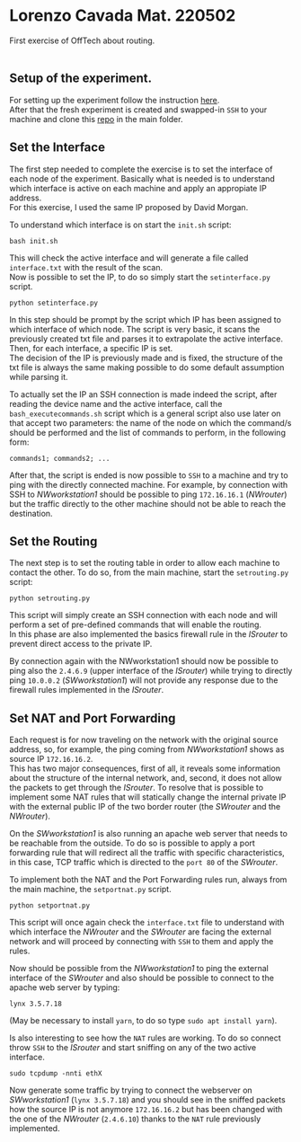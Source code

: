 # Lorenzo Cavada Mat. 220502
First exercise of OffTech about routing.<br><br>
  

## Setup of the experiment.
For setting up the experiment follow the instruction [here](https://www.isi.deterlab.net/file.php?file=/share/shared/Internetworking).  
After that the fresh experiment is created and swapped-in `SSH` to your machine and clone this [repo](https://github.com/LorenzoCavada/internetworking-cvd) in the main folder.

## Set the Interface

The first step needed to complete the exercise is to set the interface of each node of the experiment. Basically what is needed is to understand which interface is active on each machine and apply an appropiate IP address.  
For this exercise, I used the same IP proposed by David Morgan.  
  
To understand which interface is on start the `init.sh` script:  
  
    bash init.sh  
      
This will check the active interface and will generate a file called `interface.txt` with the result of the scan.  
Now is possible to set the IP, to do so simply start the `setinterface.py` script.  
  
    python setinterface.py  
      
In this step should be prompt by the script which IP has been assigned to which interface of which node. The script is very basic, it scans the previously created txt file
and parses it to extrapolate the active interface. Then, for each interface, a specific IP is set.  
The decision of the IP is previously made and is fixed, the structure of the txt file is always the same making possible to do some default assumption while parsing it. 
  
To actually set the IP an SSH connection is made indeed the script, after reading the device name and the active interface, call the `bash_executecommands.sh` script
which is a general script also use later on that accept two parameters: the name of the node on which the command/s should be performed and the list of commands to perform, in the following form:  
    
    commands1; commands2; ...
  
After that, the script is ended is now possible to `SSH` to a machine and try to ping with the directly connected machine.
For example, by connection with SSH to <em>NWworkstation1</em> should be possible to ping `172.16.16.1` (<em>NWrouter</em>) but the traffic directly to the other machine should not be able to reach the destination.

## Set the Routing  
  
The next step is to set the routing table in order to allow each machine to contact the other. To do so, from the main machine, start the `setrouting.py` script: 
  
    python setrouting.py  
      
This script will simply create an SSH connection with each node and will perform a set of pre-defined commands that will enable the routing.  
In this phase are also implemented the basics firewall rule in the <em>ISrouter</em> to prevent direct access to the private IP.  
  
By connection again with the NWworkstation1 should now be possible to ping also the `2.4.6.9` (upper interface of the <em>ISrouter</em>) while trying to directly 
ping `10.0.0.2` (<em>SWworkstation1</em>) will not provide any response due to the firewall rules implemented in the <em>ISrouter</em>.  
  
## Set NAT and Port Forwarding  
  
Each request is for now traveling on the network with the original source address, so, for example, the ping coming from <em>NWworkstation1</em> shows as source IP `172.16.16.2`.  
This has two major consequences, first of all, it reveals some information about the structure of the internal network, and, second, it does not allow the packets to get through the <em>ISrouter</em>. To resolve that is possible to implement some NAT rules that will statically change the internal private IP with the external public
IP of the two border router (the <em>SWrouter</em> and the <em>NWrouter</em>).  
  
On the <em>SWworkstation1</em> is also running an apache web server that needs to be reachable from the outside. To do so is possible to apply a port forwarding
rule that will redirect all the traffic with specific characteristics, in this case, TCP traffic which is directed to the `port 80` of the <em>SWrouter</em>.  
  
To implement both the NAT and the Port Forwarding rules run, always from the main machine, the `setportnat.py` script.  
  
    python setportnat.py
  
This script will once again check the `interface.txt` file to understand with which interface the <em>NWrouter</em> and the <em>SWrouter</em> are facing
the external network and will proceed by connecting with `SSH` to them and apply the rules.  
  
Now should be possible from the <em>NWworkstation1</em> to ping the external interface of the <em>SWrouter</em> and also should be possible to connect to the
apache web server by typing:  
  
    lynx 3.5.7.18

(May be necessary to install `yarn`, to do so type `sudo apt install yarn`).  
  
Is also interesting to see how the `NAT` rules are working. To do so connect throw `SSH` to the <em>ISrouter</em> and start sniffing on any of the two active interface.  
  
    sudo tcpdump -nnti ethX
  
Now generate some traffic by trying to connect the webserver on <em>SWworkstation1</em> (`lynx 3.5.7.18`) and you should see in the sniffed packets how the source IP is not anymore `172.16.16.2` but has been changed with the one of the <em>NWrouter</em> (`2.4.6.10`) thanks to the `NAT` rule previously implemented.
